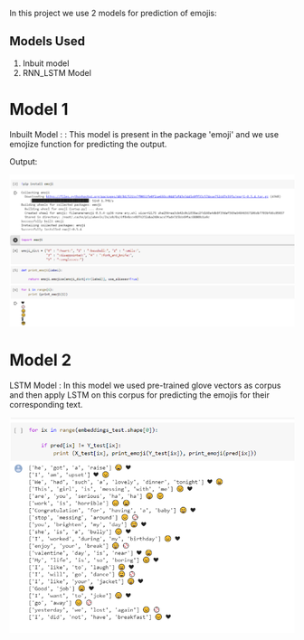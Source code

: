 In this project we use 2 models for prediction of emojis:


## Models Used
1. Inbuit model 
2. RNN_LSTM Model

# Model 1
Inbuilt Model : : This model is present in the package 'emoji' and we use emojize function for predicting the output.

Output:

![alt text](./Emojize.png)

# Model 2

LSTM Model : In this model we used pre-trained glove vectors as corpus and then apply LSTM on this corpus for predicting the emojis for their corresponding text.

![alt text](./LSTM_Emoji_Prediction.png)
